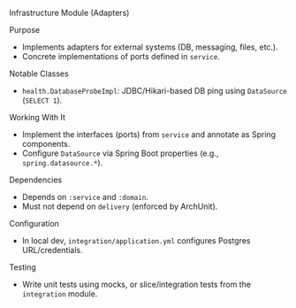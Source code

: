 Infrastructure Module (Adapters)

Purpose
- Implements adapters for external systems (DB, messaging, files, etc.).
- Concrete implementations of ports defined in `service`.

Notable Classes
- `health.DatabaseProbeImpl`: JDBC/Hikari-based DB ping using `DataSource` (`SELECT 1`).

Working With It
- Implement the interfaces (ports) from `service` and annotate as Spring components.
- Configure `DataSource` via Spring Boot properties (e.g., `spring.datasource.*`).

Dependencies
- Depends on `:service` and `:domain`.
- Must not depend on `delivery` (enforced by ArchUnit).

Configuration
- In local dev, `integration/application.yml` configures Postgres URL/credentials.

Testing
- Write unit tests using mocks, or slice/integration tests from the `integration` module.

